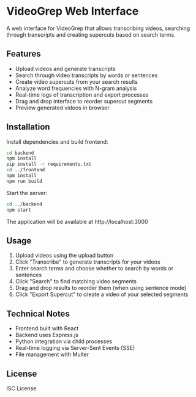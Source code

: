 # VideoGrep Web Interface

A web interface for VideoGrep that allows transcribing videos, searching through transcripts and creating supercuts based on search terms. 

## Features

- Upload videos and generate transcripts
- Search through video transcripts by words or sentences  
- Create video supercuts from your search results
- Analyze word frequencies with N-gram analysis
- Real-time logs of transcription and export processes
- Drag and drop interface to reorder supercut segments
- Preview generated videos in browser

## Installation

Install dependencies and build frontend:
```bash
cd backend
npm install
pip install -r requirements.txt
cd ../frontend
npm install
npm run build
```
Start the server:

```bash
cd ../backend
npm start
```
The application will be available at http://localhost:3000

## Usage

1. Upload videos using the upload button
2. Click "Transcribe" to generate transcripts for your videos
3. Enter search terms and choose whether to search by words or sentences
4. Click "Search" to find matching video segments
5. Drag and drop results to reorder them (when using sentence mode)
6. Click "Export Supercut" to create a video of your selected segments

## Technical Notes

- Frontend built with React 
- Backend uses Express.js
- Python integration via child processes
- Real-time logging via Server-Sent Events (SSE)
- File management with Multer

## License
ISC License
